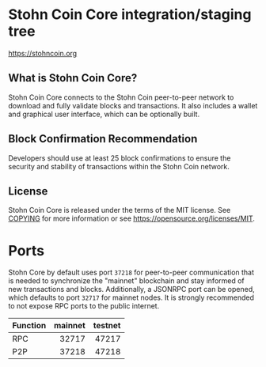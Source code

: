 Stohn Coin Core integration/staging tree
=====================================

https://stohncoin.org

What is Stohn Coin Core?
---------------------

Stohn Coin Core connects to the Stohn Coin peer-to-peer network to download and fully
validate blocks and transactions. It also includes a wallet and graphical user
interface, which can be optionally built.

Block Confirmation Recommendation
--------------------------------
Developers should use at least 25 block confirmations to ensure the security and stability of transactions within the Stohn Coin network.

License
-------

Stohn Coin Core is released under the terms of the MIT license. See [COPYING](COPYING) for more
information or see https://opensource.org/licenses/MIT.

Ports
=====================================

Stohn Core by default uses port `37218` for peer-to-peer communication that
is needed to synchronize the "mainnet" blockchain and stay informed of new
transactions and blocks. Additionally, a JSONRPC port can be opened, which
defaults to port `32717` for mainnet nodes. It is strongly recommended to not
expose RPC ports to the public internet.

| Function | mainnet | testnet |
| :------- | ------: | ------: |
| RPC     |   32717 |   47217 |
| P2P     |   37218 |   47218 |
